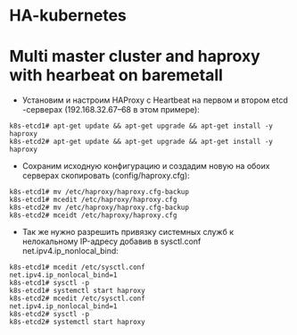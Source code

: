 # HA-kubernetes
# Multi master cluster and haproxy with hearbeat on baremetall

- Установим и настроим HAProxy с Heartbeat на первом и втором etcd -серверах (192.168.32.67–68 в этом примере):
```
k8s-etcd1# apt-get update && apt-get upgrade && apt-get install -y haproxy 
k8s-etcd2# apt-get update && apt-get upgrade && apt-get install -y haproxy
```
- Сохраним исходную конфигурацию и создадим новую на обоих серверах скопировать (config/haproxy.cfg):
```
k8s-etcd1# mv /etc/haproxy/haproxy.cfg-backup
k8s-etcd1# mcedit /etc/haproxy/haproxy.cfg
k8s-etcd2# mv /etc/haproxy/haproxy.cfg-backup
k8s-etcd2# mceidt /etc/haproxy/haproxy.cfg
```
- Так же нужно разрешить привязку системных служб к нелокальному IP-адресу добавив в sysctl.conf net.ipv4.ip_nonlocal_bind:
```
k8s-etcd1# mcedit /etc/sysctl.conf
net.ipv4.ip_nonlocal_bind=1
k8s-etcd1# sysctl -p
k8s-etcd1# systemctl start haproxy
k8s-etcd2# mcedit /etc/sysctl.conf
net.ipv4.ip_nonlocal_bind=1
k8s-etcd2# sysctl -p
k8s-etcd2# systemctl start haproxy
```
